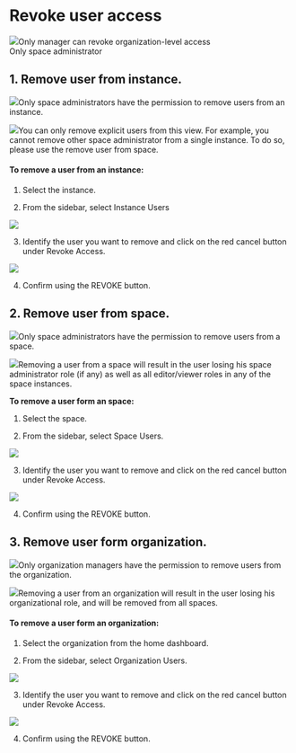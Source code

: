 # Revoke user access

![](../.gitbook/assets/info_simple.svg.png)Only manager can revoke organization-level access  
Only space administrator

## 1. Remove user from instance.

![](../.gitbook/assets/info_simple.svg.png)Only space administrators have the permission to remove users from an instance.  
  
![](../.gitbook/assets/info_simple.svg.png)You can only remove explicit users from this view. For example, you cannot remove other space administrator from a single instance. To do so, please use the remove user from space.  


#### To remove a user from an instance:

1. Select the instance.

2. From the sidebar, select Instance Users

![](../.gitbook/assets/screen-shot-2019-09-25-at-1.46.22-pm-2.png)

3. Identify the user you want to remove and click on the red cancel button under Revoke Access.

![](../.gitbook/assets/screen-shot-2019-09-25-at-1.46.31-pm-2.png)

4. Confirm using the REVOKE button.

## 2. Remove user from space.

![](../.gitbook/assets/info_simple.svg.png)Only space administrators have the permission to remove users from a space.  
  
![](../.gitbook/assets/info_simple.svg.png)Removing a user from a space will result in the user losing his space administrator role \(if any\) as well as all editor/viewer roles in any of the space instances.  
  
**To remove a user form an space:**

1. Select the space.

2. From the sidebar, select Space Users.

![](../.gitbook/assets/screen-shot-2019-09-25-at-1.53.52-pm-2.png)

3. Identify the user you want to remove and click on the red cancel button under Revoke Access.

![](../.gitbook/assets/screen-shot-2019-09-25-at-1.54.02-pm-2.png)

4. Confirm using the REVOKE button.

## 3. Remove user form organization.

![](../.gitbook/assets/info_simple.svg.png)Only organization managers have the permission to remove users from the organization.

![](../.gitbook/assets/info_simple.svg.png)Removing a user from an organization will result in the user losing his organizational role, and will be removed from all spaces.

#### To remove a user form an organization:

1. Select the organization from the home dashboard.

2. From the sidebar, select Organization Users.

![](../.gitbook/assets/screen-shot-2019-09-25-at-1.39.31-pm-2.png)

3. Identify the user you want to remove and click on the red cancel button under Revoke Access.

![](../.gitbook/assets/screen-shot-2019-09-25-at-1.43.05-pm-2.png)

4. Confirm using the REVOKE button.

